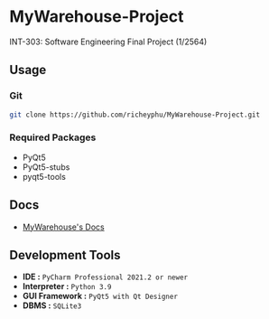 # MyWarehouse-Project
INT-303: Software Engineering Final Project (1/2564)

## Usage

### Git
```bash 
git clone https://github.com/richeyphu/MyWarehouse-Project.git
```

### Required Packages
- PyQt5
- PyQt5-stubs
- pyqt5-tools

## Docs
- [MyWarehouse's Docs](https://richeyphu.github.io/MyWarehouse-Project/)

## Development Tools
* **IDE :** `PyCharm Professional 2021.2 or newer`
* **Interpreter :** `Python 3.9`
* **GUI Framework :** `PyQt5 with Qt Designer`
* **DBMS :** `SQLite3`
